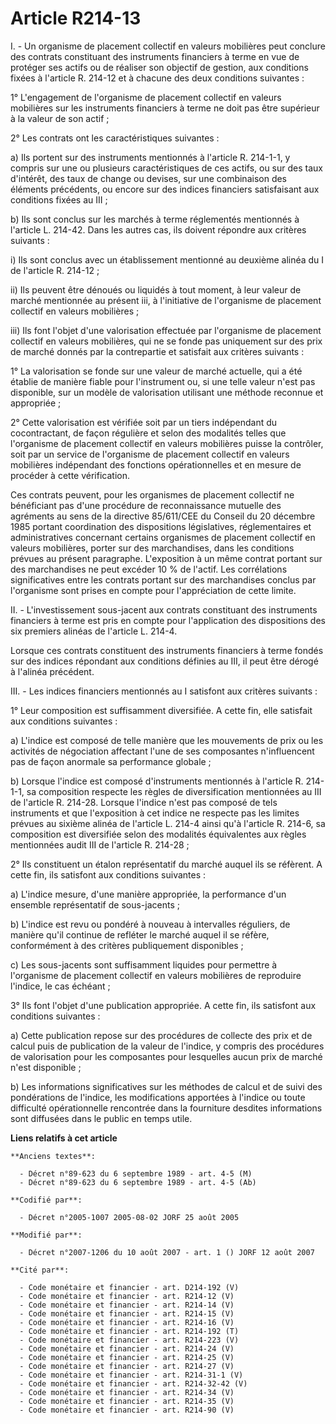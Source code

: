 # Article R214-13

I. - Un organisme de placement collectif en valeurs mobilières peut conclure des contrats constituant des instruments
financiers à terme en vue de protéger ses actifs ou de réaliser son objectif de gestion, aux conditions fixées à l'article R.
214-12 et à chacune des deux conditions suivantes :

1° L'engagement de l'organisme de placement collectif en valeurs mobilières sur les instruments financiers à terme ne doit
pas être supérieur à la valeur de son actif ;

2° Les contrats ont les caractéristiques suivantes :

a) Ils portent sur des instruments mentionnés à l'article R. 214-1-1, y compris sur une ou plusieurs caractéristiques de ces
actifs, ou sur des taux d'intérêt, des taux de change ou devises, sur une combinaison des éléments précédents, ou encore sur
des indices financiers satisfaisant aux conditions fixées au III ;

b) Ils sont conclus sur les marchés à terme réglementés mentionnés à l'article L. 214-42. Dans les autres cas, ils doivent
répondre aux critères suivants :

i) Ils sont conclus avec un établissement mentionné au deuxième alinéa du I de l'article R. 214-12 ;

ii) Ils peuvent être dénoués ou liquidés à tout moment, à leur valeur de marché mentionnée au présent iii, à l'initiative de
l'organisme de placement collectif en valeurs mobilières ;

iii) Ils font l'objet d'une valorisation effectuée par l'organisme de placement collectif en valeurs mobilières, qui ne se
fonde pas uniquement sur des prix de marché donnés par la contrepartie et satisfait aux critères suivants :

1° La valorisation se fonde sur une valeur de marché actuelle, qui a été établie de manière fiable pour l'instrument ou, si
une telle valeur n'est pas disponible, sur un modèle de valorisation utilisant une méthode reconnue et appropriée ;

2° Cette valorisation est vérifiée soit par un tiers indépendant du cocontractant, de façon régulière et selon des modalités
telles que l'organisme de placement collectif en valeurs mobilières puisse la contrôler, soit par un service de l'organisme
de placement collectif en valeurs mobilières indépendant des fonctions opérationnelles et en mesure de procéder à cette
vérification.

Ces contrats peuvent, pour les organismes de placement collectif ne bénéficiant pas d'une procédure de reconnaissance
mutuelle des agréments au sens de la directive 85/611/CEE du Conseil du 20 décembre 1985 portant coordination des
dispositions législatives, réglementaires et administratives concernant certains organismes de placement collectif en valeurs
mobilières, porter sur des marchandises, dans les conditions prévues au présent paragraphe. L'exposition à un même contrat
portant sur des marchandises ne peut excéder 10 % de l'actif. Les corrélations significatives entre les contrats portant sur
des marchandises conclus par l'organisme sont prises en compte pour l'appréciation de cette limite.

II. - L'investissement sous-jacent aux contrats constituant des instruments financiers à terme est pris en compte pour
l'application des dispositions des six premiers alinéas de l'article L. 214-4.

Lorsque ces contrats constituent des instruments financiers à terme fondés sur des indices répondant aux conditions définies
au III, il peut être dérogé à l'alinéa précédent.

III. - Les indices financiers mentionnés au I satisfont aux critères suivants :

1° Leur composition est suffisamment diversifiée. A cette fin, elle satisfait aux conditions suivantes :

a) L'indice est composé de telle manière que les mouvements de prix ou les activités de négociation affectant l'une de ses
composantes n'influencent pas de façon anormale sa performance globale ;

b) Lorsque l'indice est composé d'instruments mentionnés à l'article R. 214-1-1, sa composition respecte les règles de
diversification mentionnées au III de l'article R. 214-28. Lorsque l'indice n'est pas composé de tels instruments et que
l'exposition à cet indice ne respecte pas les limites prévues au sixième alinéa de l'article L. 214-4 ainsi qu'à l'article R.
214-6, sa composition est diversifiée selon des modalités équivalentes aux règles mentionnées audit III de l'article R.
214-28 ;

2° Ils constituent un étalon représentatif du marché auquel ils se réfèrent. A cette fin, ils satisfont aux conditions
suivantes :

a) L'indice mesure, d'une manière appropriée, la performance d'un ensemble représentatif de sous-jacents ;

b) L'indice est revu ou pondéré à nouveau à intervalles réguliers, de manière qu'il continue de refléter le marché auquel il
se réfère, conformément à des critères publiquement disponibles ;

c) Les sous-jacents sont suffisamment liquides pour permettre à l'organisme de placement collectif en valeurs mobilières de
reproduire l'indice, le cas échéant ;

3° Ils font l'objet d'une publication appropriée. A cette fin, ils satisfont aux conditions suivantes :

a) Cette publication repose sur des procédures de collecte des prix et de calcul puis de publication de la valeur de
l'indice, y compris des procédures de valorisation pour les composantes pour lesquelles aucun prix de marché n'est
disponible ;

b) Les informations significatives sur les méthodes de calcul et de suivi des pondérations de l'indice, les modifications
apportées à l'indice ou toute difficulté opérationnelle rencontrée dans la fourniture desdites informations sont diffusées
dans le public en temps utile.

**Liens relatifs à cet article**

	**Anciens textes**:

	  - Décret n°89-623 du 6 septembre 1989 - art. 4-5 (M)
	  - Décret n°89-623 du 6 septembre 1989 - art. 4-5 (Ab)

	**Codifié par**:

	  - Décret n°2005-1007 2005-08-02 JORF 25 août 2005

	**Modifié par**:

	  - Décret n°2007-1206 du 10 août 2007 - art. 1 () JORF 12 août 2007

	**Cité par**:

	  - Code monétaire et financier - art. D214-192 (V)
	  - Code monétaire et financier - art. R214-12 (V)
	  - Code monétaire et financier - art. R214-14 (V)
	  - Code monétaire et financier - art. R214-15 (V)
	  - Code monétaire et financier - art. R214-16 (V)
	  - Code monétaire et financier - art. R214-192 (T)
	  - Code monétaire et financier - art. R214-223 (V)
	  - Code monétaire et financier - art. R214-24 (V)
	  - Code monétaire et financier - art. R214-25 (V)
	  - Code monétaire et financier - art. R214-27 (V)
	  - Code monétaire et financier - art. R214-31-1 (V)
	  - Code monétaire et financier - art. R214-32-42 (V)
	  - Code monétaire et financier - art. R214-34 (V)
	  - Code monétaire et financier - art. R214-35 (V)
	  - Code monétaire et financier - art. R214-90 (V)
